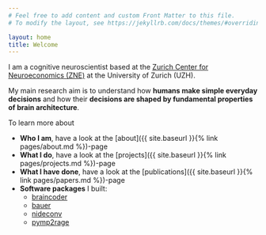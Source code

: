 ```yaml
---
# Feel free to add content and custom Front Matter to this file.
# To modify the layout, see https://jekyllrb.com/docs/themes/#overriding-theme-defaults

layout: home
title: Welcome
---
```

I am a cognitive neuroscientist based at the [Zurich Center for Neuroeconomics
(ZNE)](https://www.zne.uzh.ch/en.html) at the University of Zurich (UZH).

My main research aim is to understand how **humans make simple everyday decisions**
and how their **decisions are shaped by fundamental properties of brain architecture**.

To learn more about
 * **Who I am**, have a look at the [about]({{ site.baseurl }}{% link pages/about.md %})-page
 * **What I do**, have a look at the [projects]({{ site.baseurl }}{% link pages/projects.md %})-page
 * **What I have done**, have a look at the [publications]({{ site.baseurl }}{% link pages/papers.md %})-page
 * **Software packages** I built:
   * [braincoder](https://braincoder-devs.github.io/)
   * [bauer](https://github.com/ruffgroup/bauer/tree/main)
   * [nideconv](https://nideconv.readthedocs.io/en/latest/)
   * [pymp2rage](https://pymp2rage.readthedocs.io/en/latest/)